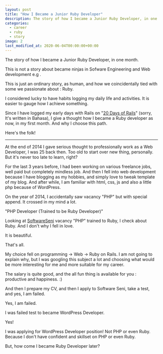 ```yaml
---
layout: post
title: "How I Became a Junior Ruby Developer"
description: The story of how I became a Junior Ruby Developer, in one month.
categories:
  - career
  - ruby
  - story
image: 2
last_modified_at: 2020-06-04T00:00:00+00:00
---
```


The story of how I became a Junior Ruby Developer, in one month.

This is not a story about became ninjas in Sofware Engineering and Web development e.g .

This is just an ordinary story, as human, and how we coincidentally tied with some we passionate about : Ruby.

I considered lucky to have habits logging my daily life and activities. It is easier to gauge how I achieve something.

Since I have logged my early days with Rails on "[20 Days of Rails](https://blog.gizipp.com/20-days-of-rails)" (sorry, It's written in Bahasa), I give a thought how I became a Ruby developer as now, in my first month. And why I choose this path.

Here's the folk!

***

At the end of 2014 I gave serious thought to professionally work as a Web Developer, I was 25 back then. Too old to start over new thing, personally. But it's never too late to learn, right?

For the last 3 years before, I had been working on various freelance jobs, well paid but completely mindless job. And then I fell into web development because I have blogging as my hobbies, and simply love to tweak template of my blog. And after while, I am familiar with html, css, js and also a little php because of WordPress.

On the year of 2014, I accidentally saw vacancy "PHP" but with special append. It crossed in my mind a lot.

"PHP Developer (Trained to be Ruby Developer)"

Looking at [SoftwareSeni](https://www.softwareseni.com/) vacancy "PHP" trained to Ruby, I check about Ruby. And I don't why I fell in love.

It is beautiful.

That's all.

My choice fell on programming → Web → Ruby on Rails. I am not going to explain why, but I was googling this subject a lot and choosing what would be more interesting for me and more suitable for my career.

The salary is quite good, and the all fun thing is available for you : productive and happiness. :)

And then I prepare my CV, and then I apply to Software Seni, take a test, and yes, I am failed.

Yes, I am failed.

I was failed test to became WordPress Developer.

Yes!

I was applying for WordPress Developer position! Not PHP or even Ruby. Because I don't have confident and skillset on PHP or even Ruby.

But, how come I became Ruby Developer later?

